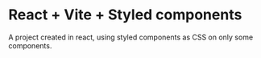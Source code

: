 # React + Vite + Styled components

A project created in react, using styled components as CSS on only some components.